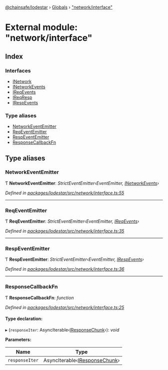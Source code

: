 [@chainsafe/lodestar](../README.md) › [Globals](../globals.md) › ["network/interface"](_network_interface_.md)

# External module: "network/interface"

## Index

### Interfaces

* [INetwork](../interfaces/_network_interface_.inetwork.md)
* [INetworkEvents](../interfaces/_network_interface_.inetworkevents.md)
* [IReqEvents](../interfaces/_network_interface_.ireqevents.md)
* [IReqResp](../interfaces/_network_interface_.ireqresp.md)
* [IRespEvents](../interfaces/_network_interface_.irespevents.md)

### Type aliases

* [NetworkEventEmitter](_network_interface_.md#networkeventemitter)
* [ReqEventEmitter](_network_interface_.md#reqeventemitter)
* [RespEventEmitter](_network_interface_.md#respeventemitter)
* [ResponseCallbackFn](_network_interface_.md#responsecallbackfn)

## Type aliases

###  NetworkEventEmitter

Ƭ **NetworkEventEmitter**: *StrictEventEmitter‹EventEmitter, [INetworkEvents](../interfaces/_network_interface_.inetworkevents.md)›*

*Defined in [packages/lodestar/src/network/interface.ts:55](https://github.com/ChainSafe/lodestar/blob/ee6564a3a/packages/lodestar/src/network/interface.ts#L55)*

___

###  ReqEventEmitter

Ƭ **ReqEventEmitter**: *StrictEventEmitter‹EventEmitter, [IReqEvents](../interfaces/_network_interface_.ireqevents.md)›*

*Defined in [packages/lodestar/src/network/interface.ts:35](https://github.com/ChainSafe/lodestar/blob/ee6564a3a/packages/lodestar/src/network/interface.ts#L35)*

___

###  RespEventEmitter

Ƭ **RespEventEmitter**: *StrictEventEmitter‹EventEmitter, [IRespEvents](../interfaces/_network_interface_.irespevents.md)›*

*Defined in [packages/lodestar/src/network/interface.ts:36](https://github.com/ChainSafe/lodestar/blob/ee6564a3a/packages/lodestar/src/network/interface.ts#L36)*

___

###  ResponseCallbackFn

Ƭ **ResponseCallbackFn**: *function*

*Defined in [packages/lodestar/src/network/interface.ts:25](https://github.com/ChainSafe/lodestar/blob/ee6564a3a/packages/lodestar/src/network/interface.ts#L25)*

#### Type declaration:

▸ (`responseIter`: AsyncIterable‹[IResponseChunk](../interfaces/_network_encoders_interface_.iresponsechunk.md)›): *void*

**Parameters:**

Name | Type |
------ | ------ |
`responseIter` | AsyncIterable‹[IResponseChunk](../interfaces/_network_encoders_interface_.iresponsechunk.md)› |
